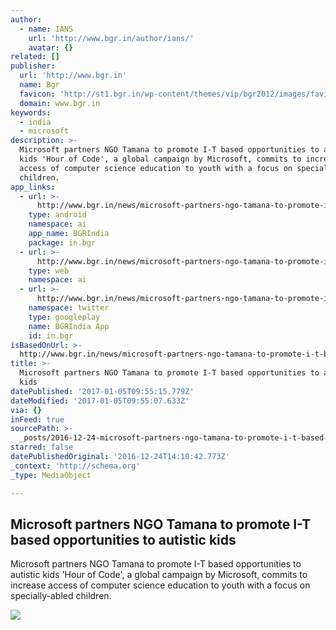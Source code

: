 ```yaml
---
author:
  - name: IANS
    url: 'http://www.bgr.in/author/ians/'
    avatar: {}
related: []
publisher:
  url: 'http://www.bgr.in'
  name: Bgr
  favicon: 'http://st1.bgr.in/wp-content/themes/vip/bgr2012/images/favicon.ico'
  domain: www.bgr.in
keywords:
  - india
  - microsoft
description: >-
  Microsoft partners NGO Tamana to promote I-T based opportunities to autistic
  kids 'Hour of Code', a global campaign by Microsoft, commits to increase
  access of computer science education to youth with a focus on specially-abled
  children.
app_links:
  - url: >-
      http://www.bgr.in/news/microsoft-partners-ngo-tamana-to-promote-i-t-based-opportunities-to-autistic-kids/
    type: android
    namespace: ai
    app_name: BGRIndia
    package: in.bgr
  - url: >-
      http://www.bgr.in/news/microsoft-partners-ngo-tamana-to-promote-i-t-based-opportunities-to-autistic-kids/
    type: web
    namespace: ai
  - url: >-
      http://www.bgr.in/news/microsoft-partners-ngo-tamana-to-promote-i-t-based-opportunities-to-autistic-kids/
    namespace: twitter
    type: googleplay
    name: BGRIndia App
    id: in.bgr
isBasedOnUrl: >-
  http://www.bgr.in/news/microsoft-partners-ngo-tamana-to-promote-i-t-based-opportunities-to-autistic-kids/
title: >-
  Microsoft partners NGO Tamana to promote I-T based opportunities to autistic
  kids
datePublished: '2017-01-05T09:55:15.779Z'
dateModified: '2017-01-05T09:55:07.633Z'
via: {}
inFeed: true
sourcePath: >-
  _posts/2016-12-24-microsoft-partners-ngo-tamana-to-promote-i-t-based-opportuni.md
starred: false
datePublishedOriginal: '2016-12-24T14:10:42.773Z'
_context: 'http://schema.org'
_type: MediaObject

---
```

<article style=""><h1>Microsoft partners NGO Tamana to promote I-T based opportunities to autistic kids</h1><p>Microsoft partners NGO Tamana to promote I-T based opportunities to autistic kids 'Hour of Code', a global campaign by Microsoft, commits to increase access of computer science education to youth with a focus on specially-abled children.</p><img src="http://st1.bgr.in/wp-content/uploads/2015/07/microsoft-logo-stock-bgr-india.jpg" /></article>